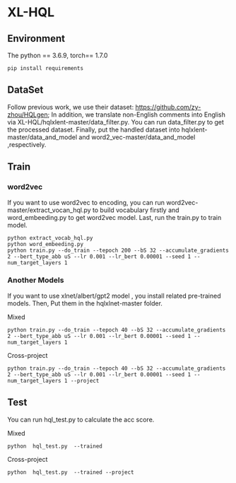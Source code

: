 # XL-HQL

## Environment

The python == 3.6.9, torch== 1.7.0

~~~
pip install requirements
~~~

## DataSet

Follow previous work, we use their dataset: https://github.com/zy-zhou/HQLgen; In addition, we translate non-English comments into English via XL-HQL/hqlxlent-master/data_filter.py. You can run data_filter.py to get the processed dataset. Finally, put the handled dataset into hqlxlent-master/data_and_model and word2_vec-master/data_and_model ,respectively.

## Train

### word2vec 

If you want to use word2vec to encoding,  you can run word2vec-master/extract_vocan_hql.py to build vocabulary firstly and word_embeeding.py to get word2vec model. Last, run the train.py to train model.

~~~ 
python extract_vocab_hql.py
python word_embeeding.py
python train.py --do_train --tepoch 200 --bS 32 --accumulate_gradients 2 --bert_type_abb uS --lr 0.001 --lr_bert 0.00001 --seed 1 --num_target_layers 1
~~~

### Another Models

If you want to use xlnet/albert/gpt2 model , you install related pre-trained models. Then, Put them in the hqlxlnet-master folder. 

Mixed 

~~~
python train.py --do_train --tepoch 40 --bS 32 --accumulate_gradients 2 --bert_type_abb uS --lr 0.001 --lr_bert 0.00001 --seed 1 --num_target_layers 1 
~~~

Cross-project

~~~
python train.py --do_train --tepoch 40 --bS 32 --accumulate_gradients 2 --bert_type_abb uS --lr 0.001 --lr_bert 0.00001 --seed 1 --num_target_layers 1 --project
~~~

## Test

You can run hql_test.py to calculate the acc score. 

Mixed

~~~
python  hql_test.py  --trained
~~~

Cross-project

~~~
python  hql_test.py  --trained --project
~~~
